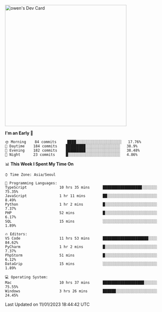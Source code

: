 <a href="https://app.daily.dev/owen_9066"><img src="https://api.daily.dev/devcards/51e5c69f10114f2abe0ae390c27b0828.png?r=hyb" width="400" alt="owen's Dev Card"/></a>

 
 <!--START_SECTION:waka-->
**I'm an Early 🐤** 

```text
🌞 Morning    84 commits     ████░░░░░░░░░░░░░░░░░░░░░   17.76% 
🌆 Daytime    184 commits    █████████░░░░░░░░░░░░░░░░   38.9% 
🌃 Evening    182 commits    █████████░░░░░░░░░░░░░░░░   38.48% 
🌙 Night      23 commits     █░░░░░░░░░░░░░░░░░░░░░░░░   4.86%

```


📊 **This Week I Spent My Time On** 

```text
⌚︎ Time Zone: Asia/Seoul

💬 Programming Languages: 
TypeScript               10 hrs 35 mins      ██████████████████░░░░░░░   75.35% 
JavaScript               1 hr 11 mins        ██░░░░░░░░░░░░░░░░░░░░░░░   8.49% 
Python                   1 hr 2 mins         █░░░░░░░░░░░░░░░░░░░░░░░░   7.37% 
PHP                      52 mins             █░░░░░░░░░░░░░░░░░░░░░░░░   6.17% 
SQL                      15 mins             ░░░░░░░░░░░░░░░░░░░░░░░░░   1.89%

🔥 Editors: 
VS Code                  11 hrs 53 mins      █████████████████████░░░░   84.62% 
PyCharm                  1 hr 2 mins         █░░░░░░░░░░░░░░░░░░░░░░░░   7.37% 
PhpStorm                 51 mins             █░░░░░░░░░░░░░░░░░░░░░░░░   6.12% 
DataGrip                 15 mins             ░░░░░░░░░░░░░░░░░░░░░░░░░   1.89%

💻 Operating System: 
Mac                      10 hrs 37 mins      ███████████████████░░░░░░   75.55% 
Windows                  3 hrs 26 mins       ██████░░░░░░░░░░░░░░░░░░░   24.45%

```


 Last Updated on 11/01/2023 18:44:42 UTC
<!--END_SECTION:waka-->
